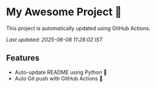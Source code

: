 # My Awesome Project 🚀

This project is automatically updated using GitHub Actions.

_Last updated: 2025-06-08 11:28:02 IST_

## Features
- Auto-update README using Python 🐍
- Auto Git push with GitHub Actions 🤖
